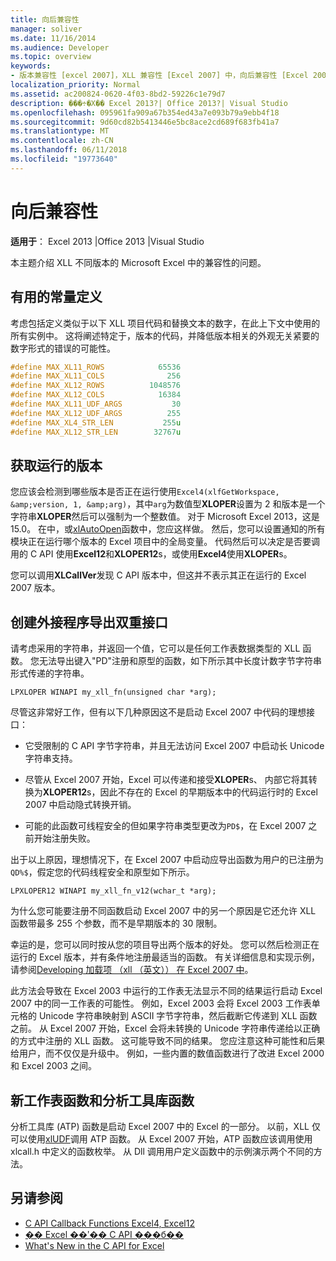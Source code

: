 ```yaml
---
title: 向后兼容性
manager: soliver
ms.date: 11/16/2014
ms.audience: Developer
ms.topic: overview
keywords:
- 版本兼容性 [excel 2007]，XLL 兼容性 [Excel 2007] 中，向后兼容性 [Excel 2007]
localization_priority: Normal
ms.assetid: ac200824-0620-4f03-8bd2-59226c1e79d7
description: ���÷�Χ�� Excel 2013?| Office 2013?| Visual Studio
ms.openlocfilehash: 095961fa909a67b354ed43a7e093b79a9ebb4f18
ms.sourcegitcommit: 9d60cd82b5413446e5bc8ace2cd689f683fb41a7
ms.translationtype: MT
ms.contentlocale: zh-CN
ms.lasthandoff: 06/11/2018
ms.locfileid: "19773640"
---
```

# <a name="backward-compatibility"></a>向后兼容性

**适用于**： Excel 2013 |Office 2013 |Visual Studio 
  
本主题介绍 XLL 不同版本的 Microsoft Excel 中的兼容性的问题。
  
## <a name="useful-constant-definitions"></a>有用的常量定义

考虑包括定义类似于以下 XLL 项目代码和替换文本的数字，在此上下文中使用的所有实例中。 这将阐述特定于，版本的代码，并降低版本相关的外观无关紧要的数字形式的错误的可能性。
  
```cpp
#define MAX_XL11_ROWS            65536
#define MAX_XL11_COLS              256
#define MAX_XL12_ROWS          1048576
#define MAX_XL12_COLS            16384
#define MAX_XL11_UDF_ARGS           30
#define MAX_XL12_UDF_ARGS          255
#define MAX_XL4_STR_LEN           255u
#define MAX_XL12_STR_LEN        32767u
```

## <a name="getting-the-running-version"></a>获取运行的版本

您应该会检测到哪些版本是否正在运行使用`Excel4(xlfGetWorkspace, &amp;version, 1, &amp;arg)`，其中`arg`为数值型**XLOPER**设置为 2 和版本是一个字符串**XLOPER**然后可以强制为一个整数值。 对于 Microsoft Excel 2013，这是 15.0。 在中，或[xlAutoOpen](xlautoopen.md)函数中，您应这样做。 然后，您可以设置通知的所有模块正在运行哪个版本的 Excel 项目中的全局变量。 代码然后可以决定是否要调用的 C API 使用**Excel12**和**XLOPER12**s，或使用**Excel4**使用**XLOPER**s。
  
您可以调用**XLCallVer**发现 C API 版本中，但这并不表示其正在运行的 Excel 2007 版本。 
  
## <a name="creating-add-ins-that-export-dual-interfaces"></a>创建外接程序导出双重接口

请考虑采用的字符串，并返回一个值，它可以是任何工作表数据类型的 XLL 函数。 您无法导出键入"PD"注册和原型的函数，如下所示其中长度计数字节字符串形式传递的字符串。
  
`LPXLOPER WINAPI my_xll_fn(unsigned char *arg);`
  
尽管这非常好工作，但有以下几种原因这不是启动 Excel 2007 中代码的理想接口：
  
- 它受限制的 C API 字节字符串，并且无法访问 Excel 2007 中启动长 Unicode 字符串支持。
    
- 尽管从 Excel 2007 开始，Excel 可以传递和接受**XLOPER**s、 内部它将其转换为**XLOPER12**s，因此不存在的 Excel 的早期版本中的代码运行时的 Excel 2007 中启动隐式转换开销。
    
- 可能的此函数可线程安全的但如果字符串类型更改为`PD$`，在 Excel 2007 之前开始注册失败。
    
出于以上原因，理想情况下，在 Excel 2007 中启动应导出函数为用户的已注册为`QD%$`，假定您的代码线程安全和原型如下所示。
  
`LPXLOPER12 WINAPI my_xll_fn_v12(wchar_t *arg);`
  
为什么您可能要注册不同函数启动 Excel 2007 中的另一个原因是它还允许 XLL 函数带最多 255 个参数，而不是早期版本的 30 限制。
  
幸运的是，您可以同时按从您的项目导出两个版本的好处。 您可以然后检测正在运行的 Excel 版本，并有条件地注册最适当的函数。 有关详细信息和实现示例，请参阅[Developing 加载项 （xll （英文）） 在 Excel 2007 中](http://msdn.microsoft.com/en-us/library/aa730920.aspx)。
  
此方法会导致在 Excel 2003 中运行的工作表无法显示不同的结果运行启动 Excel 2007 中的同一工作表的可能性。 例如，Excel 2003 会将 Excel 2003 工作表单元格的 Unicode 字符串映射到 ASCII 字节字符串，然后截断它传递到 XLL 函数之前。 从 Excel 2007 开始，Excel 会将未转换的 Unicode 字符串传递给以正确的方式中注册的 XLL 函数。 这可能导致不同的结果。 您应注意这种可能性和后果给用户，而不仅仅是升级中。 例如，一些内置的数值函数进行了改进 Excel 2000 和 Excel 2003 之间。
  
## <a name="new-worksheet-functions-and-analysis-toolpak-functions"></a>新工作表函数和分析工具库函数

分析工具库 (ATP) 函数是启动 Excel 2007 中的 Excel 的一部分。 以前，XLL 仅可以使用[xlUDF](xludf.md)调用 ATP 函数。 从 Excel 2007 开始，ATP 函数应该调用使用 xlcall.h 中定义的函数枚举。 从 Dll 调用用户定义函数中的示例演示两个不同的方法。
  
## <a name="see-also"></a>另请参阅

- [C API Callback Functions Excel4, Excel12](c-api-callback-functions-excel4-excel12.md) 
- [�� Excel ��ʹ�� C API ���б��](programming-with-the-c-api-in-excel.md)
- [What's New in the C API for Excel](what-s-new-in-the-c-api-for-excel.md)

